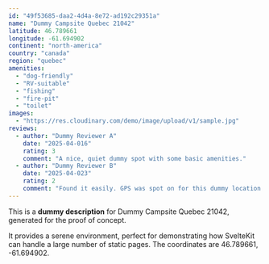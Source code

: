 ```yaml
---
id: "49f53685-daa2-4d4a-8e72-ad192c29351a"
name: "Dummy Campsite Quebec 21042"
latitude: 46.789661
longitude: -61.694902
continent: "north-america"
country: "canada"
region: "quebec"
amenities:
  - "dog-friendly"
  - "RV-suitable"
  - "fishing"
  - "fire-pit"
  - "toilet"
images:
  - "https://res.cloudinary.com/demo/image/upload/v1/sample.jpg"
reviews:
  - author: "Dummy Reviewer A"
    date: "2025-04-016"
    rating: 3
    comment: "A nice, quiet dummy spot with some basic amenities."
  - author: "Dummy Reviewer B"
    date: "2025-04-023"
    rating: 2
    comment: "Found it easily. GPS was spot on for this dummy location."
---
```


This is a **dummy description** for Dummy Campsite Quebec 21042, generated for the proof of concept.

It provides a serene environment, perfect for demonstrating how SvelteKit can handle a large number of static pages. The coordinates are 46.789661, -61.694902.
